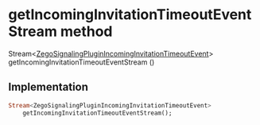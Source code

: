 


# getIncomingInvitationTimeoutEventStream method








Stream&lt;[ZegoSignalingPluginIncomingInvitationTimeoutEvent](../../zego_uikit_prebuilt_live_audio_room/ZegoSignalingPluginIncomingInvitationTimeoutEvent-class.md)> getIncomingInvitationTimeoutEventStream
()








## Implementation

```dart
Stream<ZegoSignalingPluginIncomingInvitationTimeoutEvent>
    getIncomingInvitationTimeoutEventStream();
```







